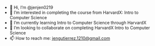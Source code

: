 - 👋 Hi, I’m @jenjen0219
- 👀 I’m interested in completing the course from HarvardX: Intro to Computer Science
- 🌱 I’m currently learning Intro to Computer Science through HarvardX
- 💞️ I’m looking to collaborate on completing HarvardX Intro to Computer Science
- 📫 How to reach me: jengutierrez.1210@gmail.com


